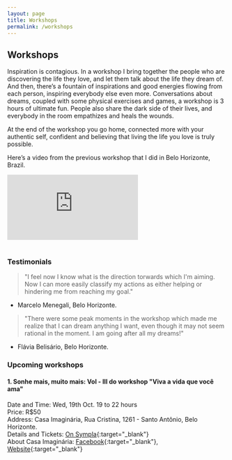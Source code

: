 ```yaml
---
layout: page
title: Workshops
permalink: /workshops
---
```


## Workshops

Inspiration is contagious. In a workshop I bring together the people who are discovering the life they love, and let them talk about the life they dream of. And then, there’s a fountain of inspirations and good energies flowing from each person, inspiring everybody else even more. Conversations about dreams, coupled with some physical exercises and games, a workshop is 3 hours of ultimate fun. People also share the dark side of their lives, and everybody in the room empathizes and heals the wounds. 
 
At the end of the workshop you go home, connected more with your authentic self, confident and believing that living the life you love is truly possible. 
 
Here’s a video from the previous workshop that I did in Belo Horizonte, Brazil.

<div class="video-wrapper">
  <iframe src="https://www.youtube.com/embed/hop2nbblp6E" frameborder="0" allowfullscreen="true"> </iframe>
</div>
<br>

### Testimonials

> "I feel now I know what is the direction torwards which I'm aiming. Now I can more easily classify my actions as either helping or hindering me from reaching my goal."  
- Marcelo Menegali, Belo Horizonte.

> "There were some peak moments in the workshop which made me realize that I can dream anything I want, even though it may not seem rational in the moment. I am going after all my dreams!"  
- Flávia Belisário, Belo Horizonte.

### Upcoming workshops

#### 1. Sonhe mais, muito mais: Vol - III do workshop "Viva a vida que você ama"

Date and Time: Wed, 19th Oct. 19 to 22 hours <br> 
Price: R$50 <br>
Address: Casa Imaginária, Rua Cristina, 1261 - Santo Antônio, Belo Horizonte. <br>
Details and Tickets: [On Sympla](https://www.sympla.com.br/sonhe-mais-muito-mais-vol---iii-do-workshop-viva-a-vida-que-voce-ama__94003){:target="_blank"} <br>
About Casa Imaginária: [Facebook](https://www.facebook.com/imaginariacasa){:target="_blank"}, [Website](http://www.casaimaginaria.cc){:target="_blank"}



